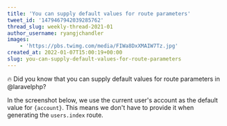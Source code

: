 ```yaml
---
title: 'You can supply default values for route parameters'
tweet_id: '1479467942039285762'
thread_slug: weekly-thread-2021-01
author_username: ryangjchandler
images:
    - 'https://pbs.twimg.com/media/FIWa8DxXMAIW7Tz.jpg'
created_at: 2022-01-07T15:00:19+00:00
slug: you-can-supply-default-values-for-route-parameters
---
```

🔥 Did you know that you can supply default values for route parameters in @laravelphp?

In the screenshot below, we use the current user's account as the default value for `{account}`. This means we don't have to provide it when generating the `users.index` route.